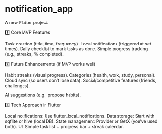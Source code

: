 # notification_app

A new Flutter project.


1️⃣ Core MVP Features

Task creation (title, time, frequency).
Local notifications (triggered at set times).
Daily checklist to mark tasks as done.
Simple progress tracking (e.g., streaks, % completed).

2️⃣ Future Enhancements (if MVP works well)

Habit streaks (visual progress).
Categories (health, work, study, personal).
Cloud sync (so users don’t lose data).
Social/competitive features (friends, challenges).

AI suggestions (e.g., propose habits).

3️⃣ Tech Approach in Flutter

Local notifications: Use flutter_local_notifications.
Data storage: Start with sqflite or hive (local DB).
State management: Provider or GetX (you’ve used both).
UI: Simple task list + progress bar + streak calendar.